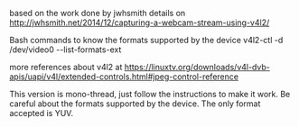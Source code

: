 based on the work done by jwhsmith 
details on
http://jwhsmith.net/2014/12/capturing-a-webcam-stream-using-v4l2/ 

Bash commands to know the formats supported by the device 
v4l2-ctl -d /dev/video0 --list-formats-ext  

more references about v4l2 at
https://linuxtv.org/downloads/v4l-dvb-apis/uapi/v4l/extended-controls.html#jpeg-control-reference

This version is mono-thread, just follow the instructions to make it work.
Be careful about the formats supported by the device. The only format
accepted is YUV.

